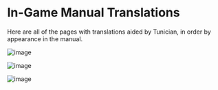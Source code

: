 # In-Game Manual Translations

Here are all of the pages with translations aided by Tunician, in order by appearance in the manual.

![image](manual_27.jpg)

![image](manual_28.jpg)

![image](manual_51.jpg)
